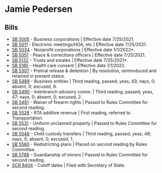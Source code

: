 # Jamie Pedersen
## Bills
* [SB 5005](/bill/2021-22/sb/5005/) - Business corporations | Effective date 7/25/2021.
* [SB 5011](/bill/2021-22/sb/5011/) - Electronic meetings/HOA, etc | Effective date 7/25/2021.
* [SB 5034](/bill/2021-22/sb/5034/) - Nonprofit corporations | Effective date 1/1/2022*.
* [SB 5051](/bill/2021-22/sb/5051/) - Peace & corrections officers | Effective date 7/25/2021.
* [SB 5132](/bill/2021-22/sb/5132/) - Trusts and estates | Effective date 7/25/2021*.
* [SB 5185](/bill/2021-22/sb/5185/) - Health care consent | Effective date 1/1/2022.
* [SB 5307](/bill/2021-22/sb/5307/) - Pretrial release & detention | By resolution, reintroduced and retained in present status.
* [SB 5489](/bill/2021-22/sb/5489/) - Business entities | Third reading, passed; yeas, 43; nays, 0; absent, 0; excused, 6.
* [SB 5490](/bill/2021-22/sb/5490/) - Interbranch advisory comm. | Third reading, passed; yeas, 47; nays, 0; absent, 0; excused, 2.
* [SB 5491](/bill/2021-22/sb/5491/) - Waiver of firearm rights | Passed to Rules Committee for second reading.
* [SB 5528](/bill/2021-22/sb/5528/) - RTA additive revenue | First reading, referred to Transportation.
* [SB 5531](/bill/2021-22/sb/5531/) - Uniform unclaimed property | Passed to Rules Committee for second reading.
* [SB 5548](/bill/2021-22/sb/5548/) - Child custody transfers | Third reading, passed; yeas, 48; nays, 0; absent, 0; excused, 1.
* [SB 5560](/bill/2021-22/sb/5560/) - Redistricting plans | Placed on second reading by Rules Committee.
* [SB 5788](/bill/2021-22/sb/5788/) - Guardianship of minors | Passed to Rules Committee for second reading.
* [SCR 8404](/bill/2021-22/scr/8404/) - Cutoff dates | Filed with Secretary of State.
